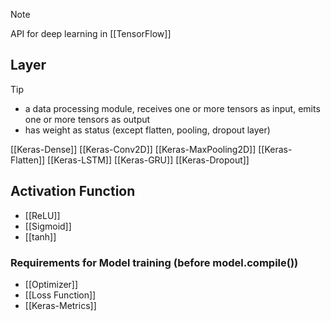 
>[!note]
>API for deep learning in [[TensorFlow]]

## Layer

>[!tip]
>- a data processing module, receives one or more tensors as input, emits one or more tensors as output
>- has weight as status (except flatten, pooling, dropout layer)

[[Keras-Dense]]
[[Keras-Conv2D]]
[[Keras-MaxPooling2D]]
[[Keras-Flatten]]
[[Keras-LSTM]]
[[Keras-GRU]]
[[Keras-Dropout]]
## Activation Function
- [[ReLU]]
- [[Sigmoid]]
- [[tanh]]
### Requirements for Model training (before model.compile())
- [[Optimizer]]
- [[Loss Function]]
- [[Keras-Metrics]]
